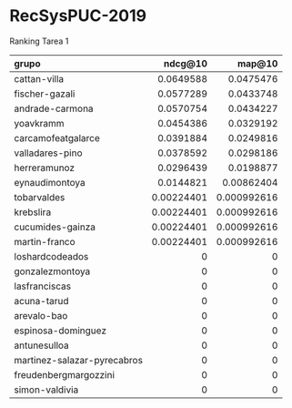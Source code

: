 # RecSysPUC-2019

Ranking Tarea 1

| grupo                       |    ndcg@10 |      map@10 |
|:----------------------------|-----------:|------------:|
| cattan-villa                | 0.0649588  | 0.0475476   |
| fischer-gazali              | 0.0577289  | 0.0433748   |
| andrade-carmona             | 0.0570754  | 0.0434227   |
| yoavkramm                   | 0.0454386  | 0.0329192   |
| carcamofeatgalarce          | 0.0391884  | 0.0249816   |
| valladares-pino             | 0.0378592  | 0.0298186   |
| herreramunoz                | 0.0296439  | 0.0198877   |
| eynaudimontoya              | 0.0144821  | 0.00862404  |
| tobarvaldes                 | 0.00224401 | 0.000992616 |
| krebslira                   | 0.00224401 | 0.000992616 |
| cucumides-gainza            | 0.00224401 | 0.000992616 |
| martin-franco               | 0.00224401 | 0.000992616 |
| loshardcodeados             | 0          | 0           |
| gonzalezmontoya             | 0          | 0           |
| lasfranciscas               | 0          | 0           |
| acuna-tarud                 | 0          | 0           |
| arevalo-bao                 | 0          | 0           |
| espinosa-dominguez          | 0          | 0           |
| antunesulloa                | 0          | 0           |
| martinez-salazar-pyrecabros | 0          | 0           |
| freudenbergmargozzini       | 0          | 0           |
| simon-valdivia              | 0          | 0           |
